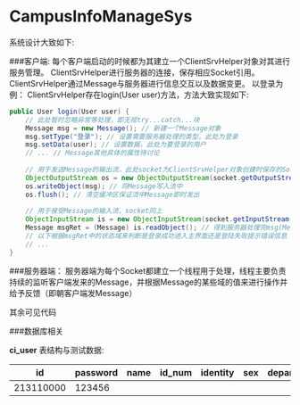 CampusInfoManageSys
===================

系统设计大致如下:

###客户端:
每个客户端启动的时候都为其建立一个ClientSrvHelper对象对其进行服务管理。
ClientSrvHelper进行服务器的连接，保存相应Socket引用。
ClientSrvHelper通过Message与服务器进行信息交互以及数据变更。
以登录为例：
ClientSrvHelper存在login(User user)方法，方法大致实现如下:

```java
public User login(User user) {
	// 此处暂时忽略异常等处理，即无视try...catch...块
	Message msg = new Message(); // 新建一个Message对象
	msg.setType("登录"); // 设置需要服务器处理的类型，此处为登录
	msg.setData(user); // 设置数据，此处为要登录的用户
	// ... // Message其他具体的属性待讨论
	
	// 用于发送Message的输出流，此处socket为ClientSrvHelper对象创建时保存的Socket对象
	ObjectOutputStream os = new ObjectOutputStream(socket.getOutputStream()); 
	os.writeObject(msg); // 将Message写入流中
	os.flush(); // 清空缓冲区保证流中Message即时发出
	
	// 用于接受Message的输入流，socket同上
	ObjectInputStream is = new ObjectInputStream(socket.getInputStream());
	Message msgRet = (Message) is.readObject(); // 得到服务器处理完msg(Message)发回的反馈Message，即处理结果
	// 以下根据msgRet中的状态域来判断是登录成功进入主界面还是登陆失败提示错误信息
	// ...
}
```

###服务器端：
服务器端为每个Socket都建立一个线程用于处理，线程主要负责持续的监听客户端发来的Message，并根据Message的某些域的值来进行操作并给予反馈（即朝客户端发Message）


其余可见代码




###数据库相关


**ci_user** 表结构与测试数据:

|    id     |  password   |  name  | id_num | identity | sex | department | major | status |
| --------- | ------- | ------- | ----------| -------- | --- | ---------- | ----- | ------ |
| 213110000 |123456| |   | |   | | | |
